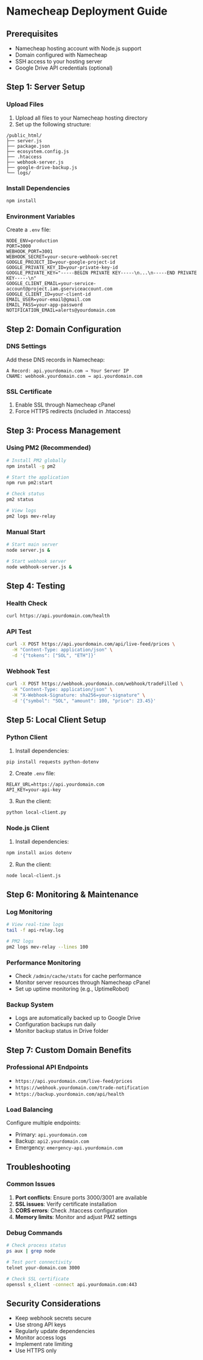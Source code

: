 
# Namecheap Deployment Guide

## Prerequisites
- Namecheap hosting account with Node.js support
- Domain configured with Namecheap
- SSH access to your hosting server
- Google Drive API credentials (optional)

## Step 1: Server Setup

### Upload Files
1. Upload all files to your Namecheap hosting directory
2. Set up the following structure:
```
/public_html/
├── server.js
├── package.json
├── ecosystem.config.js
├── .htaccess
├── webhook-server.js
├── google-drive-backup.js
└── logs/
```

### Install Dependencies
```bash
npm install
```

### Environment Variables
Create a `.env` file:
```env
NODE_ENV=production
PORT=3000
WEBHOOK_PORT=3001
WEBHOOK_SECRET=your-secure-webhook-secret
GOOGLE_PROJECT_ID=your-google-project-id
GOOGLE_PRIVATE_KEY_ID=your-private-key-id
GOOGLE_PRIVATE_KEY="-----BEGIN PRIVATE KEY-----\n...\n-----END PRIVATE KEY-----\n"
GOOGLE_CLIENT_EMAIL=your-service-account@project.iam.gserviceaccount.com
GOOGLE_CLIENT_ID=your-client-id
EMAIL_USER=your-email@gmail.com
EMAIL_PASS=your-app-password
NOTIFICATION_EMAIL=alerts@yourdomain.com
```

## Step 2: Domain Configuration

### DNS Settings
Add these DNS records in Namecheap:
```
A Record: api.yourdomain.com → Your Server IP
CNAME: webhook.yourdomain.com → api.yourdomain.com
```

### SSL Certificate
1. Enable SSL through Namecheap cPanel
2. Force HTTPS redirects (included in .htaccess)

## Step 3: Process Management

### Using PM2 (Recommended)
```bash
# Install PM2 globally
npm install -g pm2

# Start the application
npm run pm2:start

# Check status
pm2 status

# View logs
pm2 logs mev-relay
```

### Manual Start
```bash
# Start main server
node server.js &

# Start webhook server
node webhook-server.js &
```

## Step 4: Testing

### Health Check
```bash
curl https://api.yourdomain.com/health
```

### API Test
```bash
curl -X POST https://api.yourdomain.com/api/live-feed/prices \
  -H "Content-Type: application/json" \
  -d '{"tokens": ["SOL", "ETH"]}'
```

### Webhook Test
```bash
curl -X POST https://webhook.yourdomain.com/webhook/tradeFilled \
  -H "Content-Type: application/json" \
  -H "X-Webhook-Signature: sha256=your-signature" \
  -d '{"symbol": "SOL", "amount": 100, "price": 23.45}'
```

## Step 5: Local Client Setup

### Python Client
1. Install dependencies:
```bash
pip install requests python-dotenv
```

2. Create `.env` file:
```env
RELAY_URL=https://api.yourdomain.com
API_KEY=your-api-key
```

3. Run the client:
```bash
python local-client.py
```

### Node.js Client
1. Install dependencies:
```bash
npm install axios dotenv
```

2. Run the client:
```bash
node local-client.js
```

## Step 6: Monitoring & Maintenance

### Log Monitoring
```bash
# View real-time logs
tail -f api-relay.log

# PM2 logs
pm2 logs mev-relay --lines 100
```

### Performance Monitoring
- Check `/admin/cache/stats` for cache performance
- Monitor server resources through Namecheap cPanel
- Set up uptime monitoring (e.g., UptimeRobot)

### Backup System
- Logs are automatically backed up to Google Drive
- Configuration backups run daily
- Monitor backup status in Drive folder

## Step 7: Custom Domain Benefits

### Professional API Endpoints
- `https://api.yourdomain.com/live-feed/prices`
- `https://webhook.yourdomain.com/trade-notification`
- `https://backup.yourdomain.com/api/health`

### Load Balancing
Configure multiple endpoints:
- Primary: `api.yourdomain.com`
- Backup: `api2.yourdomain.com`
- Emergency: `emergency-api.yourdomain.com`

## Troubleshooting

### Common Issues
1. **Port conflicts**: Ensure ports 3000/3001 are available
2. **SSL issues**: Verify certificate installation
3. **CORS errors**: Check .htaccess configuration
4. **Memory limits**: Monitor and adjust PM2 settings

### Debug Commands
```bash
# Check process status
ps aux | grep node

# Test port connectivity
telnet your-domain.com 3000

# Check SSL certificate
openssl s_client -connect api.yourdomain.com:443
```

## Security Considerations
- Keep webhook secrets secure
- Use strong API keys
- Regularly update dependencies
- Monitor access logs
- Implement rate limiting
- Use HTTPS only
